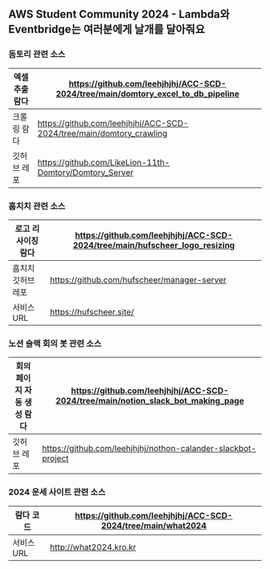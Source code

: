 ## **AWS Student Community 2024 - Lambda와 Eventbridge는 여러분에게 날개를 달아줘요**

### 돔토리 관련 소스

| 엑셀 추출 람다 | https://github.com/leehjhjhj/ACC-SCD-2024/tree/main/domtory_excel_to_db_pipeline |
| --- | --- |
| 크롤링 람다 | https://github.com/leehjhjhj/ACC-SCD-2024/tree/main/domtory_crawling |
| 깃허브 레포 | https://github.com/LikeLion-11th-Domtory/Domtory_Server |

### 훕치치 관련 소스

| 로고 리사이징 람다 | https://github.com/leehjhjhj/ACC-SCD-2024/tree/main/hufscheer_logo_resizing |
| --- | --- |
| 훕치치 깃허브 레포 | https://github.com/hufscheer/manager-server |
| 서비스 URL | https://hufscheer.site/ |

### 노션 슬랙 회의 봇 관련 소스

| 회의 페이지 자동 생성 람다 | https://github.com/leehjhjhj/ACC-SCD-2024/tree/main/notion_slack_bot_making_page |
| --- | --- |
| 깃허브 레포 | https://github.com/leehjhjhj/nothon-calander-slackbot-project |

### 2024 운세 사이트 관련 소스

| 람다 코드 | https://github.com/leehjhjhj/ACC-SCD-2024/tree/main/what2024 |
| --- | --- |
| 서비스 URL | http://what2024.kro.kr |